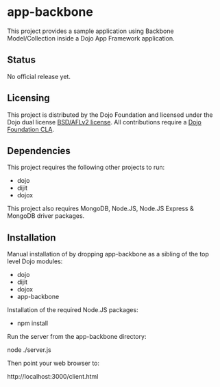 # app-backbone

This project provides a sample application using Backbone Model/Collection inside a Dojo App Framework application.

## Status

No official release yet.

## Licensing

This project is distributed by the Dojo Foundation and licensed under the Dojo dual license [BSD/AFLv2 license](http://dojotoolkit.org/license).
All contributions require a [Dojo Foundation CLA](http://dojofoundation.org/about/claForm).

## Dependencies

This project requires the following other projects to run:
 * dojo
 * dijit
 * dojox
 
This project also requires MongoDB, Node.JS, Node.JS Express & MongoDB driver packages.

## Installation


Manual installation of by dropping app-backbone as a sibling of the top level Dojo modules:

 * dojo
 * dijit
 * dojox
 * app-backbone
 
Installation of the required Node.JS packages:

  * npm install
 
Run the server from the app-backbone directory:

node ./server.js

Then point your web browser to:

http://localhost:3000/client.html



